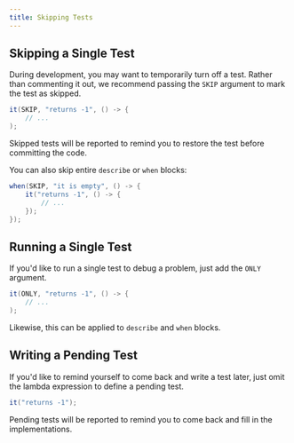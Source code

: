 ```yaml
---
title: Skipping Tests
---
```


## Skipping a Single Test

During development, you may want to temporarily turn off a test. Rather than commenting it out, we recommend passing the
`SKIP` argument to mark the test as skipped.

```java
it(SKIP, "returns -1", () -> {
    // ...
);
```

Skipped tests will be reported to remind you to restore the test before committing the code.

You can also skip entire `describe` or `when` blocks:

```java
when(SKIP, "it is empty", () -> {
    it("returns -1", () -> {
        // ...
    });
});
```

## Running a Single Test

If you'd like to run a single test to debug a problem, just add the `ONLY` argument.

```java
it(ONLY, "returns -1", () -> {
    // ...
);
```

Likewise, this can be applied to `describe` and `when` blocks.

## Writing a Pending Test

If you'd like to remind yourself to come back and write a test later, just omit the lambda expression to define a
pending test.

```java
it("returns -1");
```

Pending tests will be reported to remind you to come back and fill in the implementations.
